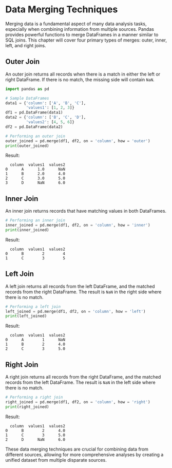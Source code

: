 
# Data Merging Techniques

Merging data is a fundamental aspect of many data analysis tasks, especially when combining information from multiple sources. Pandas provides powerful functions to merge DataFrames in a manner similar to SQL joins. This chapter will cover four primary types of merges: outer, inner, left, and right joins.

## Outer Join

An outer join returns all records when there is a match in either the left or right DataFrame. If there is no match, the missing side will contain `NaN`.

```python
import pandas as pd

# Sample DataFrames
data1 = {'column': ['A', 'B', 'C'],
         'values1': [1, 2, 3]}
df1 = pd.DataFrame(data1)
data2 = {'column': ['B', 'C', 'D'],
         'values2': [4, 5, 6]}
df2 = pd.DataFrame(data2)

# Performing an outer join
outer_joined = pd.merge(df1, df2, on = 'column', how = 'outer')
print(outer_joined)
```

Result:

```plaintext
  column  values1  values2
0      A      1.0      NaN
1      B      2.0      4.0
2      C      3.0      5.0
3      D      NaN      6.0
```

## Inner Join

An inner join returns records that have matching values in both DataFrames.

```python
# Performing an inner join
inner_joined = pd.merge(df1, df2, on = 'column', how = 'inner')
print(inner_joined)
```

Result:

```plaintext
  column  values1  values2
0      B        2        4
1      C        3        5
```

## Left Join

A left join returns all records from the left DataFrame, and the matched records from the right DataFrame. The result is `NaN` in the right side where there is no match.

```python
# Performing a left join
left_joined = pd.merge(df1, df2, on = 'column', how = 'left')
print(left_joined)
```

Result:

```plaintext
  column  values1  values2
0      A        1      NaN
1      B        2      4.0
2      C        3      5.0
```

## Right Join

A right join returns all records from the right DataFrame, and the matched records from the left DataFrame. The result is `NaN` in the left side where there is no match.

```python
# Performing a right join
right_joined = pd.merge(df1, df2, on = 'column', how = 'right')
print(right_joined)
```

Result:

```plaintext
  column  values1  values2
0      B        2      4.0
1      C        3      5.0
2      D      NaN      6.0
```

These data merging techniques are crucial for combining data from different sources, allowing for more comprehensive analyses by creating a unified dataset from multiple disparate sources.

